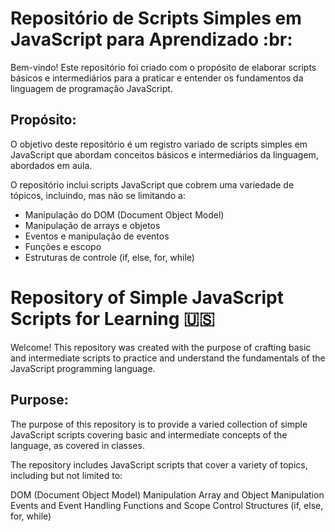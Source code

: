 # Repositório de Scripts Simples em JavaScript para Aprendizado :br:

Bem-vindo! Este repositório foi criado com o propósito de elaborar scripts básicos e intermediários para a praticar e entender os fundamentos da linguagem de programação JavaScript.

## Propósito:

O objetivo deste repositório é um registro variado de scripts simples em JavaScript que abordam conceitos básicos e intermediários da linguagem, abordados em aula.

O repositório inclui scripts JavaScript que cobrem uma variedade de tópicos, incluindo, mas não se limitando a:

* Manipulação do DOM (Document Object Model)
* Manipulação de arrays e objetos
* Eventos e manipulação de eventos
* Funções e escopo
* Estruturas de controle (if, else, for, while)


# Repository of Simple JavaScript Scripts for Learning 🇺🇸

Welcome! This repository was created with the purpose of crafting basic and intermediate scripts to practice and understand the fundamentals of the JavaScript programming language.

## Purpose:
The purpose of this repository is to provide a varied collection of simple JavaScript scripts covering basic and intermediate concepts of the language, as covered in classes.

The repository includes JavaScript scripts that cover a variety of topics, including but not limited to:

DOM (Document Object Model) Manipulation
Array and Object Manipulation
Events and Event Handling
Functions and Scope
Control Structures (if, else, for, while)
